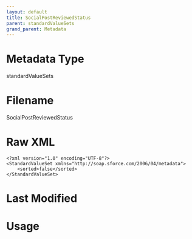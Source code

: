 ```yaml
---
layout: default
title: SocialPostReviewedStatus
parent: standardValueSets
grand_parent: Metadata
---
```

# Metadata Type
standardValueSets


# Filename 
SocialPostReviewedStatus


# Raw XML
```
<?xml version="1.0" encoding="UTF-8"?>
<StandardValueSet xmlns="http://soap.sforce.com/2006/04/metadata">
    <sorted>false</sorted>
</StandardValueSet>
```


# Last Modified


# Usage
